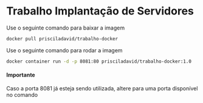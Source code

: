 # Trabalho Implantação de Servidores

Use o seguinte comando para baixar a imagem
```bash
docker pull prisciladavid/trabalho-docker
```

Use o seguinte comando para rodar a imagem
```bash
docker container run -d -p 8081:80 prisciladavid/trabalho-docker:1.0
```

#### Importante
Caso a porta 8081 já esteja sendo utilizada, altere para uma porta disponível no comando 
